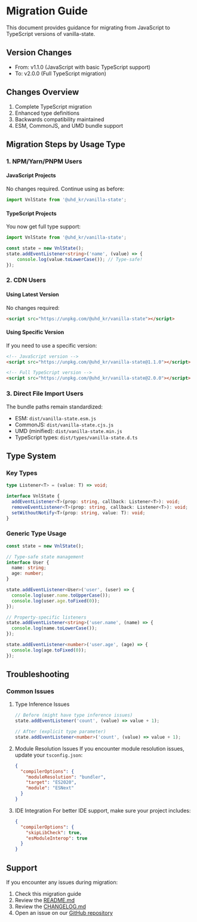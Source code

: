 # Migration Guide

This document provides guidance for migrating from JavaScript to TypeScript versions of vanilla-state.

## Version Changes

- From: v1.1.0 (JavaScript with basic TypeScript support)
- To: v2.0.0 (Full TypeScript migration)

## Changes Overview

1. Complete TypeScript migration
2. Enhanced type definitions
3. Backwards compatibility maintained
4. ESM, CommonJS, and UMD bundle support

## Migration Steps by Usage Type

### 1. NPM/Yarn/PNPM Users

#### JavaScript Projects
No changes required. Continue using as before:
```javascript
import VnlState from '@uhd_kr/vanilla-state';
```

#### TypeScript Projects
You now get full type support:
```typescript
import VnlState from '@uhd_kr/vanilla-state';

const state = new VnlState();
state.addEventListener<string>('name', (value) => {
    console.log(value.toLowerCase()); // Type-safe!
});
```

### 2. CDN Users

#### Using Latest Version
No changes required:
```html
<script src="https://unpkg.com/@uhd_kr/vanilla-state"></script>
```

#### Using Specific Version
If you need to use a specific version:
```html
<!-- JavaScript version -->
<script src="https://unpkg.com/@uhd_kr/vanilla-state@1.1.0"></script>

<!-- Full TypeScript version -->
<script src="https://unpkg.com/@uhd_kr/vanilla-state@2.0.0"></script>
```

### 3. Direct File Import Users

The bundle paths remain standardized:

- ESM: `dist/vanilla-state.esm.js`
- CommonJS: `dist/vanilla-state.cjs.js`
- UMD (minified): `dist/vanilla-state.min.js`
- TypeScript types: `dist/types/vanilla-state.d.ts`

## Type System

### Key Types

```typescript
type Listener<T> = (value: T) => void;

interface VnlState {
  addEventListener<T>(prop: string, callback: Listener<T>): void;
  removeEventListener<T>(prop: string, callback: Listener<T>): void;
  setWithoutNotify<T>(prop: string, value: T): void;
}
```

### Generic Type Usage

```typescript
const state = new VnlState();

// Type-safe state management
interface User {
  name: string;
  age: number;
}

state.addEventListener<User>('user', (user) => {
  console.log(user.name.toUpperCase());
  console.log(user.age.toFixed(0));
});

// Property-specific listeners
state.addEventListener<string>('user.name', (name) => {
  console.log(name.toLowerCase());
});

state.addEventListener<number>('user.age', (age) => {
  console.log(age.toFixed(0));
});
```

## Troubleshooting

### Common Issues

1. Type Inference Issues
   ```typescript
   // Before (might have type inference issues)
   state.addEventListener('count', (value) => value + 1);

   // After (explicit type parameter)
   state.addEventListener<number>('count', (value) => value + 1);
   ```

2. Module Resolution Issues
   If you encounter module resolution issues, update your `tsconfig.json`:
   ```json
   {
     "compilerOptions": {
       "moduleResolution": "bundler",
       "target": "ES2020",
       "module": "ESNext"
     }
   }
   ```

3. IDE Integration
   For better IDE support, make sure your project includes:
   ```json
   {
     "compilerOptions": {
       "skipLibCheck": true,
       "esModuleInterop": true
     }
   }
   ```

## Support

If you encounter any issues during migration:
1. Check this migration guide
2. Review the [README.md](../README.md)
3. Review the [CHANGELOG.md](../docs/CHANGELOG.md)
4. Open an issue on our [GitHub repository](https://github.com/hwanyong/vanilla-state/issues)